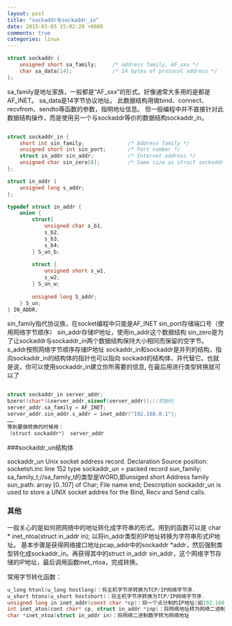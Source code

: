 ```yaml
---
layout: post
title: "sockaddr与sockaddr_in"
date: 2015-03-05 15:02:29 +0800
comments: true
categories: linux
---
```


``` c
struct sockaddr {
    unsigned short sa_family;     /* address family, AF_xxx */
    char sa_data[14];             /* 14 bytes of protocol address */
};

```

sa_family是地址家族，一般都是“AF_xxx”的形式。好像通常大多用的是都是AF_INET。
sa_data是14字节协议地址。
此数据结构用做bind、connect、recvfrom、sendto等函数的参数，指明地址信息。
但一般编程中并不直接针对此数据结构操作，而是使用另一个与sockaddr等价的数据结构sockaddr_in。
<!-- more -->
``` c netinet/in.h

struct sockaddr_in {
    short int sin_family;              /* Address family */
    unsigned short int sin_port;       /* Port number */
    struct in_addr sin_addr;           /* Internet address */
    unsigned char sin_zero[8];         /* Same size as struct sockaddr */
};

struct in_addr {
    unsigned long s_addr;
};

typedef struct in_addr {
    union {
        struct{
            unsigned char s_b1,
            s_b2,
            s_b3,
            s_b4;
        } S_un_b;
        
        struct {
            unsigned short s_w1,
            s_w2;
        } S_un_w;
            
        unsigned long S_addr;
    } S_un;
} IN_ADDR;

```
sin_family指代协议族，在socket编程中只能是AF_INET
sin_port存储端口号（使用网络字节顺序）
sin_addr存储IP地址，使用in_addr这个数据结构
sin_zero是为了让sockaddr与sockaddr_in两个数据结构保持大小相同而保留的空字节。
s_addr按照网络字节顺序存储IP地址
sockaddr_in和sockaddr是并列的结构，指向sockaddr_in的结构体的指针也可以指向
sockadd的结构体，并代替它。也就是说，你可以使用sockaddr_in建立你所需要的信息,
在最后用进行类型转换就可以了

``` c

struct sockaddr_in server_addr; 
bzero((char*)&server_addr,sizeof(server_addr));//初始化
server_addr.sa_family = AF_INET;
server_addr.sin_addr.s_addr = inet_addr("192.168.0.1");
……
等到要做转换的时候用：
（struct sockaddr*） server_addr

```

###sockaddr_un结构体
>
sockaddr_un
Unix socket address record.
Declaration
Source position: socketsh.inc line 152
type sockaddr_un = packed record
   sun_family: sa_family_t;//sa_family_t的类型是WORD,即unsiged short
Address family
   sun_path: array [0..107] of Char;
File name
end;
Description
sockaddr_un is used to store a UNIX socket addres for the Bind, Recv and Send calls.


### 其他
一般关心的是如何把网络中的地址转化成字符串的形式。用到的函数可以是
char * inet_ntoa(struct in_addr in); 以将in_addr类型的IP地址转换为字符串形式IP地址。
基本步骤是获得网络接口地址pcap_addr中的sockaddr *addr，然后强制类型转化成sockaddr_in。再获得其中的struct  in_addr sin_addr，这个网络字节存储的IP地址，最后调用函数inet_ntoa，完成转换。

常用字节转化函数：

``` c
u_long htonl(u_long hostlong)：将主机字节序转换为TCP/IP网络字节序.
u_short htons(u_short hostshort)：将主机字节序转换为TCP/IP网络字节序.
unsigned long in inet_addr(const char *cp)：将一个点分制的IP地址(如192.168.0.1)转换为网络二进制数字
int inet_aton(cont char* cp, struct in_addr *inp)：将网络地址转为网络二进制数字，与inet_addr的区别是，结果不是作为返回值，而是保存形参inp所指的in_addr结构体中
char *inet_ntoa(struct in_addr in)：将网络二进制数字转为网络地址

```